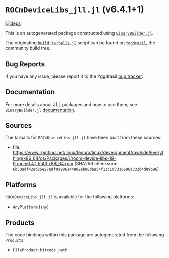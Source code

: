 # `ROCmDeviceLibs_jll.jl` (v6.4.1+1)

[![deps](https://juliahub.com/docs/ROCmDeviceLibs_jll/deps.svg)](https://juliahub.com/ui/Packages/General/ROCmDeviceLibs_jll/)

This is an autogenerated package constructed using [`BinaryBuilder.jl`](https://github.com/JuliaPackaging/BinaryBuilder.jl).

The originating [`build_tarballs.jl`](https://github.com/JuliaPackaging/Yggdrasil/blob/b54d81fc341086de93ba9bbb9b6f7a119474ae23/R/ROCmDeviceLibs/ROCmDeviceLibs@6.4.1/build_tarballs.jl) script can be found on [`Yggdrasil`](https://github.com/JuliaPackaging/Yggdrasil/), the community build tree.

## Bug Reports

If you have any issue, please report it to the Yggdrasil [bug tracker](https://github.com/JuliaPackaging/Yggdrasil/issues).

## Documentation

For more details about JLL packages and how to use them, see `BinaryBuilder.jl` [documentation](https://docs.binarybuilder.org/stable/jll/).

## Sources

The tarballs for `ROCmDeviceLibs_jll.jl` have been built from these sources:

* file: https://www.rpmfind.net/linux/fedora/linux/development/rawhide/Everything/x86_64/os/Packages/r/rocm-device-libs-19-9.rocm6.4.1.fc43.x86_64.rpm (SHA256 checksum: `6b50adf42ad25e27a9f9a986144882eb88daa54f11c1d7318696a332b4d89b96`)

## Platforms

`ROCmDeviceLibs_jll.jl` is available for the following platforms:

* `AnyPlatform` (`any`)

## Products

The code bindings within this package are autogenerated from the following `Products`:

* `FileProduct`: `bitcode_path`
